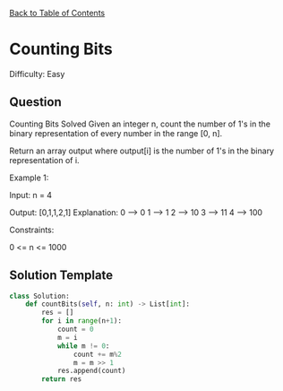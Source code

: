 [Back to Table of Contents](../../README.md)

# Counting Bits
Difficulty: Easy

## Question
Counting Bits
Solved 
Given an integer n, count the number of 1's in the binary representation of every number in the range [0, n].

Return an array output where output[i] is the number of 1's in the binary representation of i.

Example 1:

Input: n = 4

Output: [0,1,1,2,1]
Explanation:
0 --> 0
1 --> 1
2 --> 10
3 --> 11
4 --> 100

Constraints:

0 <= n <= 1000

## Solution Template
```python
class Solution:
    def countBits(self, n: int) -> List[int]:
        res = []
        for i in range(n+1):
            count = 0
            m = i
            while m != 0:
                count += m%2
                m = m >> 1
            res.append(count)
        return res
            
```
